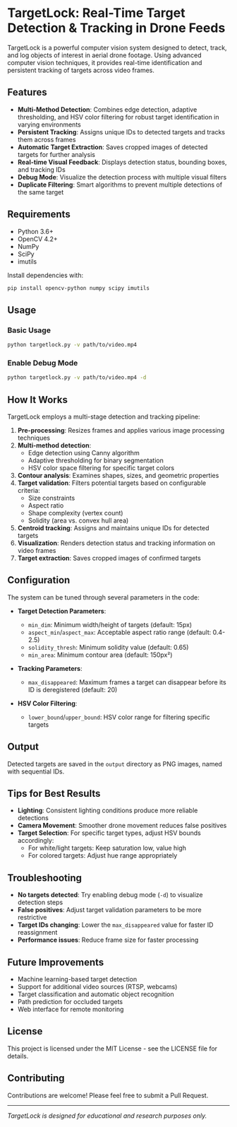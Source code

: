 # TargetLock: Real-Time Target Detection & Tracking in Drone Feeds

TargetLock is a powerful computer vision system designed to detect, track, and log objects of interest in aerial drone footage. Using advanced computer vision techniques, it provides real-time identification and persistent tracking of targets across video frames.

## Features

- **Multi-Method Detection**: Combines edge detection, adaptive thresholding, and HSV color filtering for robust target identification in varying environments
- **Persistent Tracking**: Assigns unique IDs to detected targets and tracks them across frames
- **Automatic Target Extraction**: Saves cropped images of detected targets for further analysis
- **Real-time Visual Feedback**: Displays detection status, bounding boxes, and tracking IDs
- **Debug Mode**: Visualize the detection process with multiple visual filters
- **Duplicate Filtering**: Smart algorithms to prevent multiple detections of the same target

## Requirements

- Python 3.6+
- OpenCV 4.2+
- NumPy
- SciPy
- imutils

Install dependencies with:
```bash
pip install opencv-python numpy scipy imutils
```

## Usage

### Basic Usage
```bash
python targetlock.py -v path/to/video.mp4
```

### Enable Debug Mode
```bash
python targetlock.py -v path/to/video.mp4 -d
```

## How It Works

TargetLock employs a multi-stage detection and tracking pipeline:

1. **Pre-processing**: Resizes frames and applies various image processing techniques
2. **Multi-method detection**: 
   - Edge detection using Canny algorithm
   - Adaptive thresholding for binary segmentation
   - HSV color space filtering for specific target colors
3. **Contour analysis**: Examines shapes, sizes, and geometric properties
4. **Target validation**: Filters potential targets based on configurable criteria:
   - Size constraints
   - Aspect ratio
   - Shape complexity (vertex count)
   - Solidity (area vs. convex hull area)
5. **Centroid tracking**: Assigns and maintains unique IDs for detected targets
6. **Visualization**: Renders detection status and tracking information on video frames
7. **Target extraction**: Saves cropped images of confirmed targets

## Configuration

The system can be tuned through several parameters in the code:

- **Target Detection Parameters**: 
  - `min_dim`: Minimum width/height of targets (default: 15px)
  - `aspect_min`/`aspect_max`: Acceptable aspect ratio range (default: 0.4-2.5)
  - `solidity_thresh`: Minimum solidity value (default: 0.65)
  - `min_area`: Minimum contour area (default: 150px²)
  
- **Tracking Parameters**:
  - `max_disappeared`: Maximum frames a target can disappear before its ID is deregistered (default: 20)

- **HSV Color Filtering**:
  - `lower_bound`/`upper_bound`: HSV color range for filtering specific targets

## Output

Detected targets are saved in the `output` directory as PNG images, named with sequential IDs.

## Tips for Best Results

- **Lighting**: Consistent lighting conditions produce more reliable detections
- **Camera Movement**: Smoother drone movement reduces false positives
- **Target Selection**: For specific target types, adjust HSV bounds accordingly:
  - For white/light targets: Keep saturation low, value high
  - For colored targets: Adjust hue range appropriately

## Troubleshooting

- **No targets detected**: Try enabling debug mode (`-d`) to visualize detection steps
- **False positives**: Adjust target validation parameters to be more restrictive
- **Target IDs changing**: Lower the `max_disappeared` value for faster ID reassignment
- **Performance issues**: Reduce frame size for faster processing

## Future Improvements

- Machine learning-based target detection
- Support for additional video sources (RTSP, webcams)
- Target classification and automatic object recognition
- Path prediction for occluded targets
- Web interface for remote monitoring

## License

This project is licensed under the MIT License - see the LICENSE file for details.

## Contributing

Contributions are welcome! Please feel free to submit a Pull Request.

---

*TargetLock is designed for educational and research purposes only.*
